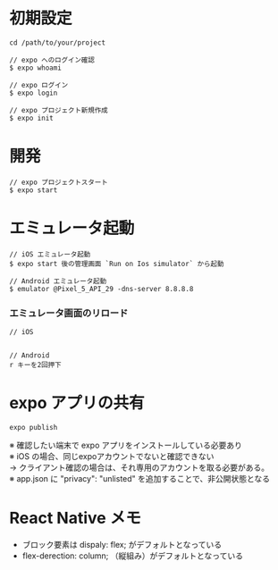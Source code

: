 # 初期設定
```
cd /path/to/your/project

// expo へのログイン確認
$ expo whoami

// expo ログイン
$ expo login

// expo プロジェクト新規作成
$ expo init
```
# 開発

```
// expo プロジェクトスタート
$ expo start
```

# エミュレータ起動

```
// iOS エミュレータ起動
$ expo start 後の管理画面 `Run on Ios simulator` から起動

// Android エミュレータ起動
$ emulator @Pixel_5_API_29 -dns-server 8.8.8.8
```

### エミュレータ画面のリロード
```
// iOS


// Android
r キーを2回押下
```


# expo アプリの共有

```
expo publish
```

※ 確認したい端末で expo アプリをインストールしている必要あり  
※ iOS の場合、同じexpoアカウントでないと確認できない   
→ クライアント確認の場合は、それ専用のアカウントを取る必要がある。  
※ app.json に "privacy": "unlisted" を追加することで、非公開状態となる


# React Native メモ

- ブロック要素は dispaly: flex; がデフォルトとなっている
- flex-derection: column; （縦組み）がデフォルトとなっている
